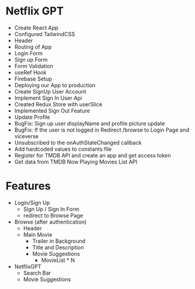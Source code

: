 # Netflix GPT

- Create React App
- Configured TailwindCSS
- Header
- Routing of App
- Login Form
- Sign up Form
- Form Validation
- useRef Hook
- Firebase Setup
- Deploying our App to production
- Create SignUp User Account
- Implement Sign In User Api
- Created Redux Store with userSlice
- Implemented Sign Out Feature
- Update Profile
- BugFix: Sign up user displayName and profile picture update
- BugFix: If the user is not logged in Redirect /browse to Login Page and viceverse
- Unsubscribed to the onAuthStateChanged callback
- Add hardcoded values to constants file
- Register for TMDB API and create an app and get access token
- Get data from TMDB Now Playing Movies List API

# Features

- Login/Sign Up
  - Sign Up / Sign In Form
  - redirect to Browse Page
- Browse (after authentication)
  - Header
  - Main Movie
    - Trailer in Background
    - Title and Description
    - Movie Suggestions
      - MovieList \* N
- NetflixGPT
  - Search Bar
  - Movie Suggestions
